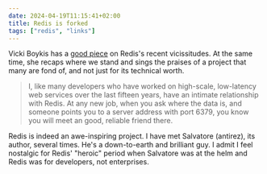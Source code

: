```yaml
---
date: 2024-04-19T11:15:41+02:00
title: Redis is forked
tags: ["redis", "links"]
---
```

Vicki Boykis has a [good piece](https://vickiboykis.com/2024/04/16/redis-is-forked/) on Redis's recent vicissitudes. At the same time, she recaps where we stand and sings the praises of a project that many are fond of, and not just for its technical worth.

> I, like many developers who have worked on high-scale, low-latency web services over the last fifteen years, have an intimate relationship with Redis. At any new job, when you ask where the data is, and someone points you to a server address with port 6379, you know you will meet an good, reliable friend there.

Redis is indeed an awe-inspiring project. I have met Salvatore (antirez), its author, several times. He's a down-to-earth and brilliant guy. I admit I feel nostalgic for Redis' "heroic" period when Salvatore was at the helm and Redis was for developers, not enterprises.